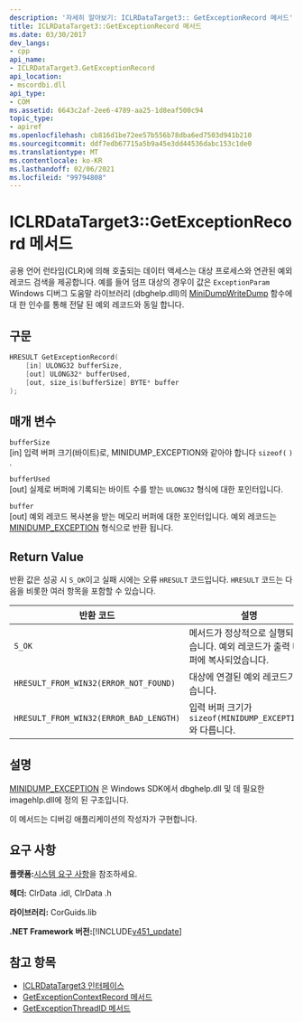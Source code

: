 ```yaml
---
description: '자세히 알아보기: ICLRDataTarget3:: GetExceptionRecord 메서드'
title: ICLRDataTarget3::GetExceptionRecord 메서드
ms.date: 03/30/2017
dev_langs:
- cpp
api_name:
- ICLRDataTarget3.GetExceptionRecord
api_location:
- mscordbi.dll
api_type:
- COM
ms.assetid: 6643c2af-2ee6-4789-aa25-1d8eaf500c94
topic_type:
- apiref
ms.openlocfilehash: cb816d1be72ee57b556b78dba6ed7503d941b210
ms.sourcegitcommit: ddf7edb67715a5b9a45e3dd44536dabc153c1de0
ms.translationtype: MT
ms.contentlocale: ko-KR
ms.lasthandoff: 02/06/2021
ms.locfileid: "99794808"
---
```

# <a name="iclrdatatarget3getexceptionrecord-method"></a>ICLRDataTarget3::GetExceptionRecord 메서드

공용 언어 런타임(CLR)에 의해 호출되는 데이터 액세스는 대상 프로세스와 연관된 예외 레코드 검색을 제공합니다. 예를 들어 덤프 대상의 경우이 값은 `ExceptionParam` Windows 디버그 도움말 라이브러리 (dbghelp.dll)의 [MiniDumpWriteDump](/windows/desktop/api/minidumpapiset/nf-minidumpapiset-minidumpwritedump) 함수에 대 한 인수를 통해 전달 된 예외 레코드와 동일 합니다.  
  
## <a name="syntax"></a>구문  
  
```cpp  
HRESULT GetExceptionRecord(  
    [in] ULONG32 bufferSize,  
    [out] ULONG32* bufferUsed,  
    [out, size_is(bufferSize] BYTE* buffer  
);  
```  
  
## <a name="parameters"></a>매개 변수  

 `bufferSize`  
 [in] 입력 버퍼 크기(바이트)로, MINIDUMP_EXCEPTION와 같아야 합니다 `sizeof(` [](/windows/win32/api/minidumpapiset/ns-minidumpapiset-minidump_exception) `)` .  
  
 `bufferUsed`  
 [out] 실제로 버퍼에 기록되는 바이트 수를 받는 `ULONG32` 형식에 대한 포인터입니다.  
  
 `buffer`  
 [out] 예외 레코드 복사본을 받는 메모리 버퍼에 대한 포인터입니다. 예외 레코드는 [MINIDUMP_EXCEPTION](/windows/win32/api/minidumpapiset/ns-minidumpapiset-minidump_exception) 형식으로 반환 됩니다.  
  
## <a name="return-value"></a>Return Value  

 반환 값은 성공 시 `S_OK`이고 실패 시에는 오류 `HRESULT` 코드입니다. `HRESULT` 코드는 다음을 비롯한 여러 항목을 포함할 수 있습니다.  
  
|반환 코드|설명|  
|-----------------|-----------------|  
|`S_OK`|메서드가 정상적으로 실행되었습니다. 예외 레코드가 출력 버퍼에 복사되었습니다.|  
|`HRESULT_FROM_WIN32(ERROR_NOT_FOUND)`|대상에 연결된 예외 레코드가 없습니다.|  
|`HRESULT_FROM_WIN32(ERROR_BAD_LENGTH)`|입력 버퍼 크기가 `sizeof(MINIDUMP_EXCEPTION)`와 다릅니다.|  
  
## <a name="remarks"></a>설명  

 [MINIDUMP_EXCEPTION](/windows/win32/api/minidumpapiset/ns-minidumpapiset-minidump_exception) 은 Windows SDK에서 dbghelp.dll 및 데 필요한 imagehlp.dll에 정의 된 구조입니다.  
  
 이 메서드는 디버깅 애플리케이션의 작성자가 구현합니다.  
  
## <a name="requirements"></a>요구 사항  

 **플랫폼:**[시스템 요구 사항](../../get-started/system-requirements.md)을 참조하세요.  
  
 **헤더:** ClrData .idl, ClrData .h  
  
 **라이브러리:** CorGuids.lib  
  
 **.NET Framework 버전:**[!INCLUDE[v451_update](../../../../includes/net-current-v451-nov-plus.md)]  
  
## <a name="see-also"></a>참고 항목

- [ICLRDataTarget3 인터페이스](iclrdatatarget3-interface.md)
- [GetExceptionContextRecord 메서드](iclrdatatarget3-getexceptioncontextrecord-method.md)
- [GetExceptionThreadID 메서드](iclrdatatarget3-getexceptionthreadid-method.md)
